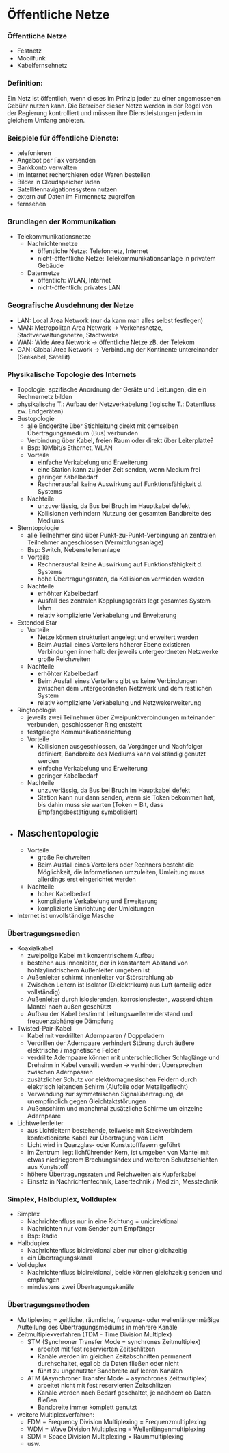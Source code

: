 # Öffentliche Netze

### Öffentliche Netze
- Festnetz
- Mobilfunk
- Kabelfernsehnetz

### Definition:
Ein Netz ist öffentlich, wenn dieses im Prinzip jeder zu einer angemessenen
Gebühr nutzen kann. Die Betreiber dieser Netze werden in der Regel von der
Regierung kontrolliert und müssen ihre Dienstleistungen jedem in gleichem Umfang
anbieten.

### Beispiele für öffentliche Dienste:
- telefonieren
- Angebot per Fax versenden
- Bankkonto verwalten
- im Internet recherchieren oder Waren bestellen
- Bilder in Cloudspeicher laden
- Satellitennavigationssystem nutzen
- extern auf Daten im Firmennetz zugreifen
- fernsehen

### Grundlagen der Kommunikation
- Telekommunikationsnetze
	- Nachrichtennetze
		- öffentliche Netze: Telefonnetz, Internet
		- nicht-öffentliche Netze: Telekommunikationsanlage in privatem Gebäude
	- Datennetze
		- öffentlich: WLAN, Internet
		- nicht-öffentlich: privates LAN

### Geografische Ausdehnung der Netze
- LAN: Local Area Network (nur da kann man alles selbst festlegen)
- MAN: Metropolitan Area Network -> Verkehrsnetze, Stadtverwaltungsnetze,
  Stadtwerke
- WAN: Wide Area Network -> öffentliche Netze zB. der Telekom
- GAN: Global Area Network -> Verbindung der Kontinente untereinander (Seekabel,
  Satellit)

### Physikalische Topologie des Internets
- Topologie: spzifische Anordnung der Geräte und Leitungen, die ein Rechnernetz bilden
- physikalische T.: Aufbau der Netzverkabelung (logische T.: Datenfluss zw.
  Endgeräten)
- Bustopologie
	- alle Endgeräte über Stichleitung direkt mit demselben Übertragungsmedium (Bus) verbunden
	- Verbindung über Kabel, freien Raum oder direkt über Leiterplatte?
	- Bsp: 10Mbit/s Ethernet, WLAN
	- Vorteile
		- einfache Verkabelung und Erweiterung
		- eine Station kann zu jeder Zeit senden, wenn Medium frei
		- geringer Kabelbedarf
		- Rechnerausfall keine Auswirkung auf Funktionsfähigkeit d. Systems
	- Nachteile
		- unzuverlässig, da Bus bei Bruch im Hauptkabel defekt
		- Kollisionen verhindern Nutzung der gesamten Bandbreite des Mediums
- Sterntopologie
	- alle Teilnehmer sind über Punkt-zu-Punkt-Verbingung an zentralen
	  Teilnehmer angeschlossen (Vermittlungsanlage)
	- Bsp: Switch, Nebenstellenanlage
	- Vorteile
		- Rechnerausfall keine Auswirkung auf Funktionsfähigkeit d. Systems
		- hohe Übertragungsraten, da Kollisionen vermieden werden
	- Nachteile
		- erhöhter Kabelbedarf
		- Ausfall des zentralen Kopplungsgeräts legt gesamtes System lahm
		- relativ komplizierte Verkabelung und Erweiterung
- Extended Star
	- Vorteile
		- Netze können strukturiert angelegt und erweitert werden
		- Beim Ausfall eines Verteilers höherer Ebene existieren Verbindungen
		  innerhalb der jeweils untergeordneten Netzwerke
		- große Reichweiten
	- Nachteile
		- erhöhter Kabelbedarf
		- Beim Ausfall eines Verteilers gibt es keine Verbindungen zwischen dem
		  untergeordneten Netzwerk und dem restlichen System
		- relativ komplizierte Verkabelung und Netzwekerweiterung
- Ringtopologie
	- jeweils zwei Teilnehmer über Zweipunktverbindungen miteinander verbunden,
	  geschlossener Ring entsteht
	- festgelegte Kommunikationsrichtung
	- Vorteile
		- Kollisionen ausgeschlossen, da Vorgänger und Nachfolger definiert,
		  Bandbreite des Mediums kann vollständig genutzt werden
		- einfache Verkabelung und Erweiterung
		- geringer Kabelbedarf
	- Nachteile
		- unzuverlässig, da Bus bei Bruch im Hauptkabel defekt
		- Station kann nur dann senden, wenn sie Token bekommen hat, bis dahin
		  muss sie warten (Token = Bit, dass Empfangsbestätigung symbolisiert)
- Maschentopologie
	- 
	- Vorteile
		- große Reichweiten
		- Beim Ausfall eines Verteilers oder Rechners besteht die Möglichkeit,
		  die Informationen umzuleiten, Umleitung muss allerdings erst
		  eingerichtet werden
	- Nachteile
		- hoher Kabelbedarf
		- komplizierte Verkabelung und Erweiterung
		- komplizierte Einrichtung der Umleitungen
- Internet ist unvollständige Masche

### Übertragungsmedien
- Koaxialkabel
	- zweipolige Kabel mit konzentrischem Aufbau
	- bestehen aus Innenleiter, der in konstantem Abstand von hohlzylindrischem Außenleiter
	  umgeben ist
	- Außenleiter schirmt Innenleiter vor Störstrahlung ab
	- Zwischen Leitern ist Isolator (Dielektrikum) aus Luft (anteilig oder
	  vollständig)
	- Außenleiter durch islosierenden, korrosionsfesten, wasserdichten Mantel
	  nach außen geschützt
	- Aufbau der Kabel bestimmt Leitungswellenwiderstand und frequenzabhängige Dämpfung
- Twisted-Pair-Kabel
	- Kabel mit verdrillten Adernpaaren / Doppeladern
	- Verdrillen der Adernpaare verhindert Störung durch äußere elektrische / magnetische Felder
	- verdrillte Adernpaare können mit unterschiedlicher Schlaglänge und
	  Drehsinn in Kabel verseilt werden -> verhindert Übersprechen zwischen
	  Adernpaaren 
	- zusätzlicher Schutz vor elektromagnesischen Feldern durch elektrisch
	  leitenden Schirm (Alufolie oder Metallgeflecht)
	- Verwendung zur symmetrischen Signalübertragung, da unempfindlich gegen
	  Gleichtaktstörungen
	- Außenschirm und manchmal zusätzliche Schirme um einzelne Adernpaare
- Lichtwellenleiter
	- aus Lichtleitern bestehende, teilweise mit Steckverbindern konfektionierte
	  Kabel zur Übertragung von Licht
	- Licht wird in Quarzglas- oder Kunststofffasern geführt
	- im Zentrum liegt lichführender Kern, ist umgeben von Mantel mit etwas
	  niedriegerem Brechungsindex und weiteren Schutzschichten aus Kunststoff
	- höhere Übertragungsraten und Reichweiten als Kupferkabel
	- Einsatz in Nachrichtentechnik, Lasertechnik / Medizin, Messtechnik

### Simplex, Halbduplex, Vollduplex
- Simplex
	- Nachrichtenfluss nur in eine Richtung = unidirektional
	- Nachrichten nur vom Sender zum Empfänger
	- Bsp: Radio
- Halbduplex
	- Nachrichtenfluss bidirektional aber nur einer gleichzeitig
	- ein Übertragungskanal
- Vollduplex
	- Nachrichtenfluss bidirektional, beide können gleichzeitig senden und
	  empfangen
	- mindestens zwei Übertragungskanäle

### Übertragungsmethoden
- Multiplexing = zeitliche, räumliche, frequenz- oder wellenlängenmäßige
  Aufteilung des Übertragungsmediums in mehrere Kanäle
- Zeitmultiplexverfahren (TDM - Time Division Multiplex)
	- STM (Synchroner Transfer Mode = synchrones Zeitmultiplex)
		- arbeitet mit fest reservierten Zeitschlitzen
		- Kanäle werden im gleichen Zeitabschnitten permanent durchschaltet, egal ob da Daten
		fließen oder nicht
		- führt zu ungenutzter Bandbreite auf leeren Kanälen
	- ATM (Asynchroner Transfer Mode = asynchrones Zeitmultiplex)
		- arbeitet nicht mit fest reservierten Zeitschlitzen
		- Kanäle werden nach Bedarf geschaltet, je nachdem ob Daten fließen
		- Bandbreite immer komplett genutzt
- weitere Multiplexverfahren:
	- FDM = Frequency Division Multiplexing = Frequenzmultiplexing
	- WDM = Wave Division Multiplexing = Wellenlängenmultiplexing
	- SDM = Space Division Multiplexing = Raummultiplexing
	- usw.
